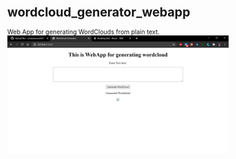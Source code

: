 # wordcloud_generator_webapp
Web App for generating WordClouds from plain text.
<br>
![](https://github.com/sonwanesuresh95/wordcloud_generator_webapp/blob/master/wc.png)
